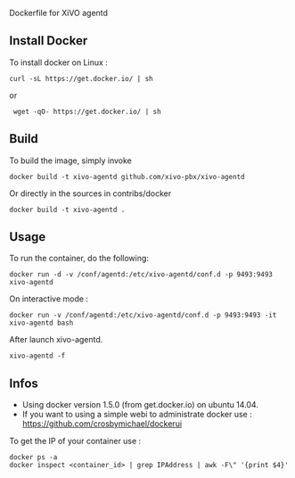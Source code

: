Dockerfile for XiVO agentd

## Install Docker

To install docker on Linux :

    curl -sL https://get.docker.io/ | sh
 
 or
 
     wget -qO- https://get.docker.io/ | sh

## Build

To build the image, simply invoke

    docker build -t xivo-agentd github.com/xivo-pbx/xivo-agentd

Or directly in the sources in contribs/docker

    docker build -t xivo-agentd .
  
## Usage

To run the container, do the following:

    docker run -d -v /conf/agentd:/etc/xivo-agentd/conf.d -p 9493:9493 xivo-agentd

On interactive mode :

    docker run -v /conf/agentd:/etc/xivo-agentd/conf.d -p 9493:9493 -it xivo-agentd bash

After launch xivo-agentd.

    xivo-agentd -f

## Infos

- Using docker version 1.5.0 (from get.docker.io) on ubuntu 14.04.
- If you want to using a simple webi to administrate docker use : https://github.com/crosbymichael/dockerui

To get the IP of your container use :

    docker ps -a
    docker inspect <container_id> | grep IPAddress | awk -F\" '{print $4}'
